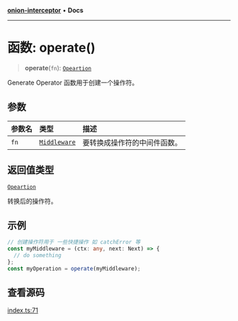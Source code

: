 [**onion-interceptor**](../README.md) • **Docs**

***

# 函数: operate()

> **operate**(`fn`): [`Opeartion`](../interfaces/Opeartion.md)

Generate Operator 函数用于创建一个操作符。

## 参数

| 参数名 | 类型 | 描述 |
| :------ | :------ | :------ |
| `fn` | [`Middleware`](../type-aliases/Middleware.md) | 要转换成操作符的中间件函数。 |

## 返回值类型

[`Opeartion`](../interfaces/Opeartion.md)

转换后的操作符。

## 示例

```typescript
// 创建操作符用于 一些快捷操作 如 catchError 等
const myMiddleware = (ctx: any, next: Next) => {
  // do something
};
const myOperation = operate(myMiddleware);

```

## 查看源码

[index.ts:71](https://github.com/coverjs/onion-interceptor/blob/d9442ccfd97eaff0832faec07c8e2be488e1ba7c/packages/core/src/index.ts#L71)
